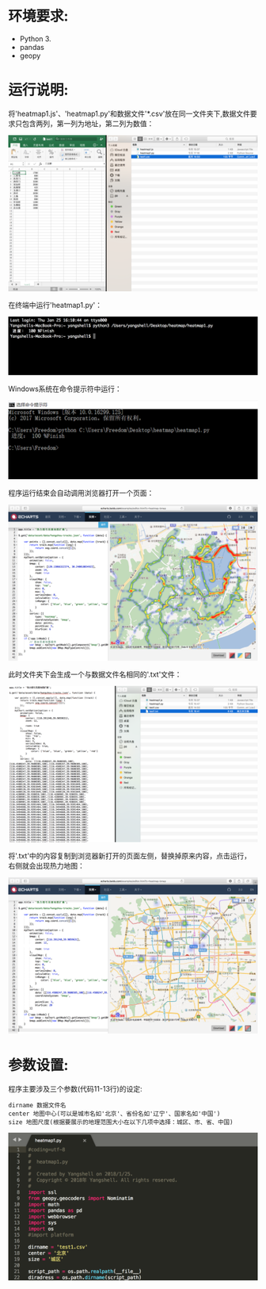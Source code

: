 # 环境要求:  
- Python 3.
- pandas
- geopy
  
# 运行说明:  
将'heatmap1.js'、'heatmap1.py'和数据文件'*.csv'放在同一文件夹下,数据文件要求只包含两列，第一列为地址，第二列为数值：
  
![](https://github.com/Yangshell/Heatmap/blob/master/image/1.png)
  
在终端中运行'heatmap1.py'：
  
![](https://github.com/Yangshell/Heatmap/blob/master/image/2.png)
  
Windows系统在命令提示符中运行：
  
![](https://github.com/Yangshell/Heatmap/blob/master/image/6.png)
  
程序运行结束会自动调用浏览器打开一个页面：
  
![](https://github.com/Yangshell/Heatmap/blob/master/image/3.png)
  
此时文件夹下会生成一个与数据文件名相同的'.txt'文件：
  
![](https://github.com/Yangshell/Heatmap/blob/master/image/4.png)
  
将'.txt'中的内容复制到浏览器新打开的页面左侧，替换掉原来内容，点击运行，右侧就会出现热力地图：
  
![](https://github.com/Yangshell/Heatmap/blob/master/image/5.png)
  
# 参数设置:  
程序主要涉及三个参数(代码11-13行)的设定:   

`dirname 数据文件名`  
`center 地图中心(可以是城市名如'北京'、省份名如'辽宁'、国家名如'中国')`  
`size 地图尺度(根据要展示的地理范围大小在以下几项中选择：城区、市、省、中国)`  
  
![](https://github.com/Yangshell/Heatmap/blob/master/image/new7.png)
